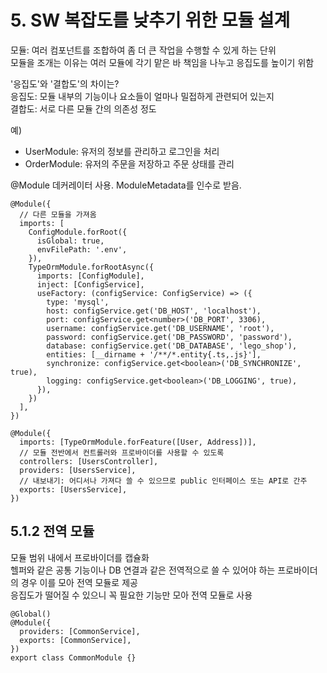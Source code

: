 # 5. SW 복잡도를 낮추기 위한 모듈 설계
모듈: 여러 컴포넌트를 조합하여 좀 더 큰 작업을 수행할 수 있게 하는 단위  
모듈을 조개는 이유는 여러 모듈에 각기 맡은 바 책임을 나누고 응집도를 높이기 위함  

'응집도'와 '결합도'의 차이는?  
응집도: 모듈 내부의 기능이나 요소들이 얼마나 밀접하게 관련되어 있는지  
결합도: 서로 다른 모듈 간의 의존성 정도

예)
- UserModule: 유저의 정보를 관리하고 로그인을 처리
- OrderModule: 유저의 주문을 저장하고 주문 상태를 관리

@Module 데커레이터 사용. ModuleMetadata를 인수로 받음.
```
@Module({
  // 다른 모듈을 가져옴
  imports: [
    ConfigModule.forRoot({
      isGlobal: true,
      envFilePath: '.env',
    }),
    TypeOrmModule.forRootAsync({
      imports: [ConfigModule],
      inject: [ConfigService],
      useFactory: (configService: ConfigService) => ({
        type: 'mysql',
        host: configService.get('DB_HOST', 'localhost'),
        port: configService.get<number>('DB_PORT', 3306),
        username: configService.get('DB_USERNAME', 'root'),
        password: configService.get('DB_PASSWORD', 'password'),
        database: configService.get('DB_DATABASE', 'lego_shop'),
        entities: [__dirname + '/**/*.entity{.ts,.js}'],
        synchronize: configService.get<boolean>('DB_SYNCHRONIZE', true),
        logging: configService.get<boolean>('DB_LOGGING', true),
      }),
    })
  ],
})
```
```
@Module({
  imports: [TypeOrmModule.forFeature([User, Address])],
  // 모듈 전반에서 컨트롤러와 프로바이더를 사용할 수 있도록
  controllers: [UsersController],
  providers: [UsersService],
  // 내보내기: 어디서나 가져다 쓸 수 있으므로 public 인터페이스 또는 API로 간주
  exports: [UsersService],
})
```

## 5.1.2 전역 모듈
모듈 범위 내에서 프로바이더를 캡슐화  
헬퍼와 같은 공통 기능이나 DB 연결과 같은 전역적으로 쓸 수 있어야 하는 프로바이더의 경우 이를 모아 전역 모듈로 제공  
응집도가 떨어질 수 있으니 꼭 필요한 기능만 모아 전역 모듈로 사용  
```
@Global()
@Module({
  providers: [CommonService],
  exports: [CommonService],
})
export class CommonModule {}
```
